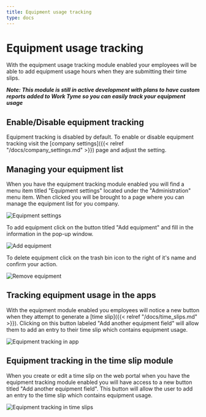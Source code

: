 ```yaml
---
title: Equipment usage tracking
type: docs
---
```


# Equipment usage tracking

With the equipment usage tracking module enabled your employees will be able to add equipment usage hours when they are submitting their time slips. 

_**Note: This module is still in active development with plans to have custom reports added to Work Tyme so you can easily track your equipment usage**_

## Enable/Disable equipment tracking

Equipment tracking is disabled by default. To enable or disable equipment tracking visit the [company settings]({{< relref "/docs/company_settings.md" >}}) page and adjust the setting.

## Managing your equipment list

When you have the equipment tracking module enabled you will find a menu item titled "Equipment settings" located under the "Administration" menu item. When clicked you will be brought to a page where you can manage the equipment list for you company.

![Equipment settings](/docs/img/equipment_settings.png)

To add equipment click on the button titled "Add equipment" and fill in the information in the pop-up window.

![Add equipment](/docs/img/equipment_settings_add.png)

To delete equipment click on the trash bin icon to the right of it's name and confirm your action.

![Remove equipment](/docs/img/equipment_settings_remove.png)

## Tracking equipment usage in the apps

With the equipment module enabled you employees will notice a new button when they attempt to generate a [time slip]({{< relref "/docs/time_slips.md" >}}). Clicking on this button labeled "Add another equipment field" will allow them to add an entry to their time slip which contains equipment usage.

![Equipment tracking in app](/docs/img/equipment_tracking_app.png)

## Equipment tracking in the time slip module

When you create or edit a time slip on the web portal when you have the equipment tracking module enabled you will have access to a new button titled "Add another equipment field". This button will allow the user to add an entry to the time slip which contains equipment usage.

![Equipment tracking in time slips](/docs/img/equipment_tracking_time_slips.png)